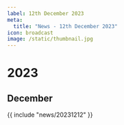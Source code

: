 ```yaml
---
label: 12th December 2023
meta:
  title: "News - 12th December 2023"
icon: broadcast
image: /static/thumbnail.jpg
---
```


# 2023
## December

{{ include "news/20231212" }}